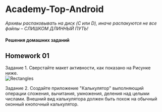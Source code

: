 # Academy-Top-Android

*Архивы распаковывать на диск (C или D), иначе распакуются не все файлы – СЛИШКОМ ДЛИННЫЙ ПУТЬ!*

#### Решения домашних заданий

## Homework 01

Задание 1. Сверстайте макет активности, как показано на Рисунке ниже.    
![Rectangles](https://github.com/user-attachments/assets/d5358ed1-6ad3-449b-a87d-5df800471555)

Задание 2. Создайте приложение "Калькулятор" выполняющий операции сложения, вычитания, умножения, деления над целыми числами. Внешний вид калькулятора должен быть похож на обычный оконный кнопочный калькулятор.
